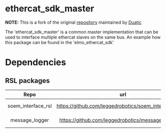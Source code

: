 # ethercat_sdk_master

__NOTE:__ This is a fork of the original [repository](https://github.com/leggedrobotics/ethercat_sdk_master) maintained by [Duatic](https://duatic.com)

The 'ethercat_sdk_master' is a common master implementation that can be used to interface multiple ethercat slaves on the same bus. 
An example how this package can be found in the 'elmo_ethercat_sdk'

# Dependencies

## RSL packages

| Repo           | url                                                  | License      | Content                                          |
|:--------------:|:----------------------------------------------------:|:------------:|:------------------------------------------------:|
| soem_interface_rsl | https://github.com/leggedrobotics/soem_interface_rsl.git | GPLv3        | EtherCAT functionalities                         |
| message_logger | https://github.com/leggedrobotics/message_logger.git | BSD 3-Clause | simple log streams                               |

